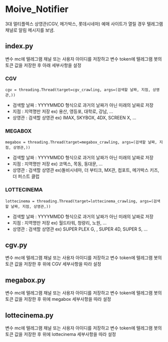 # Moive_Notifier
3대 멀티플렉스 상영관(CGV, 메가박스, 롯데시네마) 예매 사이트가 열릴 경우 텔레그램 채널로 알림 메시지를 보냄.

## index.py
변수 mc에 텔레그램 채널 또는 사용자 아이디를 저장하고
변수 token에 텔레그램 봇의 토큰 값을 저장한 후 아래 세부사항을 설정

### CGV
```
cgv = threading.Thread(target=cgv_crawling, args=(검색할 날짜, 지점, 상영관,))
```
- 검색할 날짜 : YYYYMMDD 형식으로 과거의 날짜가 아닌 미래의 날짜로 저장
- 지점 : 지역명만 저장 ex) 용산, 영등포, 대학로, 강남, ...
- 상영관 : 검색할 상영관 ex) IMAX, SKYBOX, 4DX, SCREEN X, ...

### MEGABOX
```
megabox = threading.Thread(target=megabox_crawling, args=(검색할 날짜, 지점, 상영관,))
```
- 검색할 날짜 : YYYYMMDD 형식으로 과거의 날짜가 아닌 미래의 날짜로 저장
- 지점 : 지역명만 저장 ex) 코엑스, 목동, 동대문, ...
- 상영관 : 검색할 상영관 ex)돌비시네마, 더 부티크, MX관, 컴포트, 메가박스 키즈, 더 퍼스트 클럽

### LOTTECINEMA
```
lottecinema = threading.Thread(target=lottecinema_crawling, args=(검색할 날짜, 지점, 상영관,))
```
- 검색할 날짜 : YYYYMMDD 형식으로 과거의 날짜가 아닌 미래의 날짜로 저장
- 지점 : 지역명만 저장 ex) 월드타워, 청량리, 노원, ...
- 상영관 : 검색할 상영관 ex) SUPER PLEX G, , SUPER 4D, SUPER S, ...


## cgv.py
변수 mc에 텔레그램 채널 또는 사용자 아이디를 저장하고
변수 token에 텔레그램 봇의 토큰 값을 저장한 후 위에 CGV 세부사항을 따라 설정

## megabox.py
변수 mc에 텔레그램 채널 또는 사용자 아이디를 저장하고
변수 token에 텔레그램 봇의 토큰 값을 저장한 후 위에 megabox 세부사항을 따라 설정

## lottecinema.py
변수 mc에 텔레그램 채널 또는 사용자 아이디를 저장하고
변수 token에 텔레그램 봇의 토큰 값을 저장한 후 위에 lottecinema 세부사항을 따라 설정
